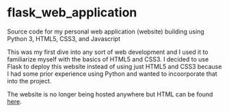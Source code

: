 # flask_web_application

Source code for my personal web application (website) building using Python 3, HTML5, CSS3, and Javascript


This was my first dive into any sort of web development and I used it to familiarize myself with the basics of HTML5 and CSS3. I decided to use Flask to deploy this website instead of using just HTML5 and CSS3 because I had some prior experience using Python and wanted to incoorporate that into the project.


The website is no longer being hosted anywhere but HTML can be found [here](https://github.com/davidherszenhaut/flask_web_application/tree/master/templates).

